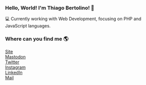 ### Hello, World! I'm Thiago Bertolino! 👋

💻 Currently working with Web Development, focusing on PHP and JavaScript languages. <br>

### Where can you find me 🌎

[Site](https://thbertolino.github.io) <br>
[Mastodon](https://mastodon.social/@thbertolino) <br>
[Twitter](https://twitter.com/thbertolino) <br>
[Instagram](https://instagram.com/thbertolino) <br>
[LinkedIn](https://www.linkedin.com/in/thbertolino/) <br>
[Mail](mailto:thiagopbertolino@gmail.com) <br>
